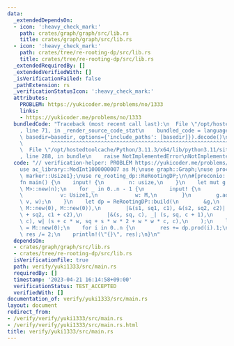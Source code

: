```yaml
---
data:
  _extendedDependsOn:
  - icon: ':heavy_check_mark:'
    path: crates/graph/graph/src/lib.rs
    title: crates/graph/graph/src/lib.rs
  - icon: ':heavy_check_mark:'
    path: crates/tree/re-rooting-dp/src/lib.rs
    title: crates/tree/re-rooting-dp/src/lib.rs
  _extendedRequiredBy: []
  _extendedVerifiedWith: []
  _isVerificationFailed: false
  _pathExtension: rs
  _verificationStatusIcon: ':heavy_check_mark:'
  attributes:
    PROBLEM: https://yukicoder.me/problems/no/1333
    links:
    - https://yukicoder.me/problems/no/1333
  bundledCode: "Traceback (most recent call last):\n  File \"/opt/hostedtoolcache/Python/3.11.3/x64/lib/python3.11/site-packages/onlinejudge_verify/documentation/build.py\"\
    , line 71, in _render_source_code_stat\n    bundled_code = language.bundle(stat.path,\
    \ basedir=basedir, options={'include_paths': [basedir]}).decode()\n          \
    \         ^^^^^^^^^^^^^^^^^^^^^^^^^^^^^^^^^^^^^^^^^^^^^^^^^^^^^^^^^^^^^^^^^^^^^^^^^^^^^^^^^\n\
    \  File \"/opt/hostedtoolcache/Python/3.11.3/x64/lib/python3.11/site-packages/onlinejudge_verify/languages/rust.py\"\
    , line 288, in bundle\n    raise NotImplementedError\nNotImplementedError\n"
  code: "// verification-helper: PROBLEM https://yukicoder.me/problems/no/1333\n\n\
    use ac_library::ModInt1000000007 as M;\nuse graph::Graph;\nuse proconio::{input,\
    \ marker::Usize1};\nuse re_rooting_dp::ReRootingDP;\n\n#[proconio::fastout]\n\
    fn main() {\n    input! {\n        n: usize,\n    }\n    let mut g = Graph::<(),\
    \ M>::new(n);\n    for _ in 0..n - 1 {\n        input! {\n            u: Usize1,\n\
    \            v: Usize1,\n            w: M,\n        }\n        g.add_undirected_edge(u,\
    \ v, w);\n    }\n    let dp = ReRootingDP::build(\n        &g,\n        (M::new(0),\
    \ M::new(0), M::new(0)),\n        |&(s1, sq1, c1), &(s2, sq2, c2)| (s1 + s2, sq1\
    \ + sq2, c1 + c2),\n        |&(s, sq, c), _| (s, sq, c + 1),\n        |&(s, sq,\
    \ c), w| (s + c * w, sq + s * w * 2 + w * w * c, c),\n    );\n    let mut res\
    \ = M::new(0);\n    for i in 0..n {\n        res += dp.prod(i).1;\n    }\n   \
    \ res /= 2;\n    println!(\"{}\", res);\n}\n"
  dependsOn:
  - crates/graph/graph/src/lib.rs
  - crates/tree/re-rooting-dp/src/lib.rs
  isVerificationFile: true
  path: verify/yuki1333/src/main.rs
  requiredBy: []
  timestamp: '2023-04-21 16:14:58+09:00'
  verificationStatus: TEST_ACCEPTED
  verifiedWith: []
documentation_of: verify/yuki1333/src/main.rs
layout: document
redirect_from:
- /verify/verify/yuki1333/src/main.rs
- /verify/verify/yuki1333/src/main.rs.html
title: verify/yuki1333/src/main.rs
---
```

